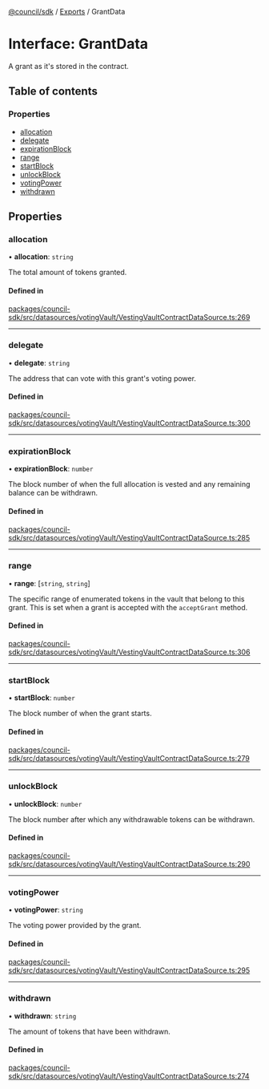 [@council/sdk](../README.md) / [Exports](../modules.md) / GrantData

# Interface: GrantData

A grant as it's stored in the contract.

## Table of contents

### Properties

- [allocation](GrantData.md#allocation)
- [delegate](GrantData.md#delegate)
- [expirationBlock](GrantData.md#expirationblock)
- [range](GrantData.md#range)
- [startBlock](GrantData.md#startblock)
- [unlockBlock](GrantData.md#unlockblock)
- [votingPower](GrantData.md#votingpower)
- [withdrawn](GrantData.md#withdrawn)

## Properties

### allocation

• **allocation**: `string`

The total amount of tokens granted.

#### Defined in

[packages/council-sdk/src/datasources/votingVault/VestingVaultContractDataSource.ts:269](https://github.com/element-fi/council-monorepo/blob/c567f01/packages/council-sdk/src/datasources/votingVault/VestingVaultContractDataSource.ts#L269)

___

### delegate

• **delegate**: `string`

The address that can vote with this grant's voting power.

#### Defined in

[packages/council-sdk/src/datasources/votingVault/VestingVaultContractDataSource.ts:300](https://github.com/element-fi/council-monorepo/blob/c567f01/packages/council-sdk/src/datasources/votingVault/VestingVaultContractDataSource.ts#L300)

___

### expirationBlock

• **expirationBlock**: `number`

The block number of when the full allocation is vested and any
remaining balance can be withdrawn.

#### Defined in

[packages/council-sdk/src/datasources/votingVault/VestingVaultContractDataSource.ts:285](https://github.com/element-fi/council-monorepo/blob/c567f01/packages/council-sdk/src/datasources/votingVault/VestingVaultContractDataSource.ts#L285)

___

### range

• **range**: [`string`, `string`]

The specific range of enumerated tokens in the vault that belong to this
grant. This is set when a grant is accepted with the `acceptGrant` method.

#### Defined in

[packages/council-sdk/src/datasources/votingVault/VestingVaultContractDataSource.ts:306](https://github.com/element-fi/council-monorepo/blob/c567f01/packages/council-sdk/src/datasources/votingVault/VestingVaultContractDataSource.ts#L306)

___

### startBlock

• **startBlock**: `number`

The block number of when the grant starts.

#### Defined in

[packages/council-sdk/src/datasources/votingVault/VestingVaultContractDataSource.ts:279](https://github.com/element-fi/council-monorepo/blob/c567f01/packages/council-sdk/src/datasources/votingVault/VestingVaultContractDataSource.ts#L279)

___

### unlockBlock

• **unlockBlock**: `number`

The block number after which any withdrawable tokens can be withdrawn.

#### Defined in

[packages/council-sdk/src/datasources/votingVault/VestingVaultContractDataSource.ts:290](https://github.com/element-fi/council-monorepo/blob/c567f01/packages/council-sdk/src/datasources/votingVault/VestingVaultContractDataSource.ts#L290)

___

### votingPower

• **votingPower**: `string`

The voting power provided by the grant.

#### Defined in

[packages/council-sdk/src/datasources/votingVault/VestingVaultContractDataSource.ts:295](https://github.com/element-fi/council-monorepo/blob/c567f01/packages/council-sdk/src/datasources/votingVault/VestingVaultContractDataSource.ts#L295)

___

### withdrawn

• **withdrawn**: `string`

The amount of tokens that have been withdrawn.

#### Defined in

[packages/council-sdk/src/datasources/votingVault/VestingVaultContractDataSource.ts:274](https://github.com/element-fi/council-monorepo/blob/c567f01/packages/council-sdk/src/datasources/votingVault/VestingVaultContractDataSource.ts#L274)
